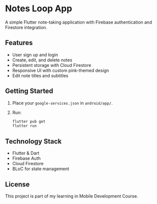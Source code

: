 # Notes Loop App

A simple Flutter note-taking application with Firebase authentication and Firestore integration.

## Features

* User sign up and login
* Create, edit, and delete notes
* Persistent storage with Cloud Firestore
* Responsive UI with custom pink-themed design
* Edit note titles and subtitles

## Getting Started

1. Place your `google-services.json` in `android/app/`.
2. Run:

   ```bash
   flutter pub get
   flutter run
   ```

## Technology Stack

* Flutter & Dart
* Firebase Auth
* Cloud Firestore
* BLoC for state management

## License

This project is part of my learning in Mobile Development Course.
